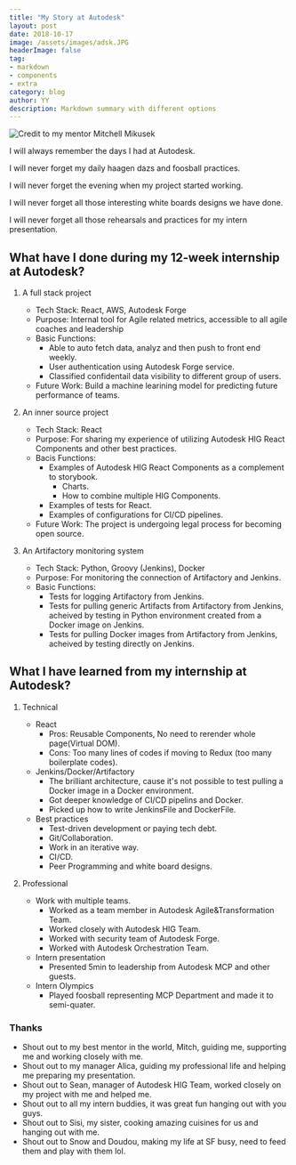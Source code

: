 ```yaml
---
title: "My Story at Autodesk"
layout: post
date: 2018-10-17
image: /assets/images/adsk.JPG
headerImage: false
tag:
- markdown
- components
- extra
category: blog
author: YY
description: Markdown summary with different options
---
```


![Credit to my mentor Mitchell Mikusek](https://YiyangQian.github.io/blog/assets/images/adsk.JPG)

<p> I will always remember the days I had at Autodesk.</p>
<p>I will never forget my daily haagen dazs and foosball practices.</p>
<p>I will never forget the evening when my project started working.</p>
<p>I will never forget all those interesting white boards designs we have done.</p>
<p>I will never forget all those rehearsals and practices for my intern presentation.</p>

## What have I done during my 12-week internship at Autodesk?
1. A full stack project 
    * Tech Stack: React, AWS, Autodesk Forge
    * Purpose: Internal tool for Agile related metrics, accessible to all agile coaches and leadership
    * Basic Functions: 
        * Able to auto fetch data, analyz and then push to front end weekly. 
        * User authentication using Autodesk Forge service.
        * Classified confidentail data visibility to different group of users.
    * Future Work: Build a machine learining model for predicting future performance of teams.


2. An inner source project
    * Tech Stack: React
    * Purpose: For sharing my experience of utilizing Autodesk HIG React Components and other best practices.
    * Bacis Functions: 
        * Examples of Autodesk HIG React Components as a complement to storybook. 
            * Charts.
            * How to combine multiple HIG Components. 
        * Examples of tests for React.
        * Examples of configurations for CI/CD pipelines. 
    * Future Work: The project is undergoing legal process for becoming open source.


3. An Artifactory monitoring system 
    * Tech Stack: Python, Groovy (Jenkins), Docker
    * Purpose: For monitoring the connection of Artifactory and Jenkins.
    * Basic Functions: 
        * Tests for logging Artifactory from Jenkins.
        * Tests for pulling generic Artifacts from Artifactory from Jenkins, acheived by testing in Python environment created from a Docker image on Jenkins.
        * Tests for pulling Docker images from Artifactory from Jenkins, acheived by testing directly on Jenkins.

## What I have learned from my internship at Autodesk?
1. Technical 
    * React
        * Pros: Reusable Components, No need to rerender whole page(Virtual DOM).
        * Cons: Too many lines of codes if moving to Redux (too many boilerplate codes). 
    * Jenkins/Docker/Artifactory
        * The brilliant architecture, cause it's not possible to test pulling a Docker image in a Docker environment.  
        * Got deeper knowledge of CI/CD pipelins and Docker.
        * Picked up how to write JenkinsFile and DockerFile. 
    * Best practices 
        * Test-driven development or paying tech debt.
        * Git/Collaboration.
        * Work in an iterative way. 
        * CI/CD.
        * Peer Programming and white board designs.

2. Professional
    * Work with multiple teams. 
        * Worked as a team member in Autodesk Agile&Transformation Team.
        * Worked closely with Autodesk HIG Team. 
        * Worked with security team of Autodesk Forge.
        * Worked with Autodesk Orchestration Team. 
    * Intern presentation
        * Presented 5min to leadership from Autodesk MCP and other guests. 
    * Intern Olympics
        * Played foosball representing MCP Department and made it to semi-quater. 

### Thanks
* Shout out to my best mentor in the world, Mitch, guiding me, supporting me and working closely with me. 
* Shout out to my manager Alica, guiding my professional life and helping me preparing my presentation. 
* Shout out to Sean, manager of Autodesk HIG Team, worked closely on my project with me and helped me. 
* Shout out to all my intern buddies, it was great fun hanging out with you guys. 
* Shout out to Sisi, my sister, cooking amazing cuisines for us and hanging out with me. 
* Shout out to Snow and Doudou, making my life at SF busy, need to feed them and play with them lol. 